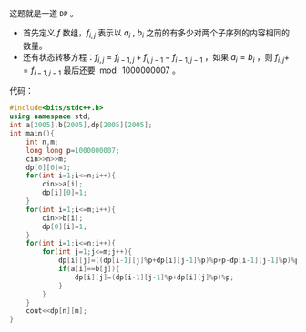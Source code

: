 这题就是一道 `DP` 。

- 首先定义 $f$ 数组，$f_{i, j}$ 表示以 $a_i$ , $b_i$ 之前的有多少对两个子序列的内容相同的数量。
- 还有状态转移方程：$f_{i, j} = f_{i - 1, j} + f_{i, j - 1} - f_{i - 1, j - 1}$ ，如果 $a_i = b_i$ ，则 $f_{i, j} += f_{i - 1, j - 1}$ 最后还要 $\bmod \ 1000000007$ 。

代码：
```cpp
#include<bits/stdc++.h>
using namespace std;
int a[2005],b[2005],dp[2005][2005];
int main(){
    int n,m;
    long long p=1000000007;
	cin>>n>>m;
	dp[0][0]=1;
	for(int i=1;i<=n;i++){
		cin>>a[i];
		dp[i][0]=1;
	}
	for(int i=1;i<=m;i++){
		cin>>b[i];
		dp[0][i]=1;
	}
	for(int i=1;i<=n;i++){
		for(int j=1;j<=m;j++){
			dp[i][j]=((dp[i-1][j]%p+dp[i][j-1]%p)%p+p-dp[i-1][j-1]%p)%p;
			if(a[i]==b[j]){
				dp[i][j]=(dp[i-1][j-1]%p+dp[i][j]%p)%p;
			}
		}
	}
	cout<<dp[n][m];
}
```
